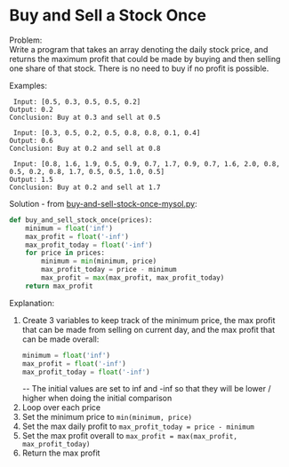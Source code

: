 # Buy and Sell a Stock Once  
  
Problem:  
Write a program that takes an array denoting the daily stock price, and returns the maximum profit that could be made by buying and then selling one share of that stock. There is no need to buy if no profit is possible.   
    
Examples:  
```  
 Input: [0.5, 0.3, 0.5, 0.5, 0.2]	
Output: 0.2	
Conclusion: Buy at 0.3 and sell at 0.5

 Input: [0.3, 0.5, 0.2, 0.5, 0.8, 0.8, 0.1, 0.4]
Output: 0.6	
Conclusion: Buy at 0.2 and sell at 0.8

 Input: [0.8, 1.6, 1.9, 0.5, 0.9, 0.7, 1.7, 0.9, 0.7, 1.6, 2.0, 0.8, 0.5, 0.2, 0.8, 1.7, 0.5, 0.5, 1.0, 0.5]
Output: 1.5	
Conclusion: Buy at 0.2 and sell at 1.7
```  
    
Solution - from [buy-and-sell-stock-once-mysol.py](buy-and-sell-stock-once-mysol.py):  
```python
def buy_and_sell_stock_once(prices):
    minimum = float('inf')
    max_profit = float('-inf')
    max_profit_today = float('-inf')
    for price in prices:
        minimum = min(minimum, price)
        max_profit_today = price - minimum
        max_profit = max(max_profit, max_profit_today)
    return max_profit
```    
  
Explanation:   
  
1. Create 3 variables to keep track of the minimum price, the max profit that can be made from selling on current day, and the max profit that can be made overall:  
    ```python
    minimum = float('inf')
    max_profit = float('-inf')
    max_profit_today = float('-inf')
    ```  
    -- The initial values are set to inf and -inf so that they will be lower / higher when doing the initial comparison  
2. Loop over each price  
3. Set the minimum price to ```min(minimum, price)```  
4. Set the max daily profit to ```max_profit_today = price - minimum```  
5. Set the max profit overall to ```max_profit = max(max_profit, max_profit_today)```
6. Return the max profit